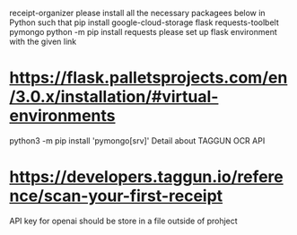 receipt-organizer
please install all the necessary packagees below in Python such that
pip install google-cloud-storage flask requests-toolbelt pymongo
python -m pip install requests
please set up flask environment with the given link
# https://flask.palletsprojects.com/en/3.0.x/installation/#virtual-environments
python3 -m pip install 'pymongo[srv]'
Detail about TAGGUN OCR API
# https://developers.taggun.io/reference/scan-your-first-receipt
API key for openai should be store in a file outside of prohject

